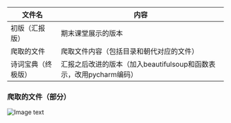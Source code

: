   文件名  | 内容
  ------------- | -------------
 初版（汇报版）  | 期末课堂展示的版本
 爬取的文件  | 爬取文件内容（包括目录和朝代对应的文件）
 诗词宝典（终极版）  | 汇报之后改进的版本（加入beautifulsoup和函数表示，改用pycharm编码）

### 爬取的文件（部分）
![Image text](https://github.com/jiweilu1119/JIWEILU_Python/blob/master/Group%20Work/shici/爬取的文件.png)
